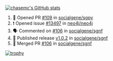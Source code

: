 [![chasemc's GitHub stats](https://github-readme-stats.vercel.app/api?username=chasemc)](https://github.com/anuraghazra/github-readme-stats)


<!--START_SECTION:activity-->
1. 💪 Opened PR [#109](https://github.com/socialgene/sgpy/pull/109) in [socialgene/sgpy](https://github.com/socialgene/sgpy)
2. ❗ Opened issue [#13497](https://github.com/neo4j/neo4j/issues/13497) in [neo4j/neo4j](https://github.com/neo4j/neo4j)
3. 🗣 Commented on [#106](https://github.com/socialgene/sgnf/pull/106#issuecomment-2249043915) in [socialgene/sgnf](https://github.com/socialgene/sgnf)
4. 🚀 Published release [v1.0.2](https://github.com/socialgene/sgnf/releases/tag/v1.0.2) in [socialgene/sgnf](https://github.com/socialgene/sgnf)
5. 🎉 Merged PR [#106](https://github.com/socialgene/sgnf/pull/106) in [socialgene/sgnf](https://github.com/socialgene/sgnf)
<!--END_SECTION:activity-->
[![trophy](https://github-profile-trophy.vercel.app/?username=chasemc)](https://github.com/ryo-ma/github-profile-trophy)


